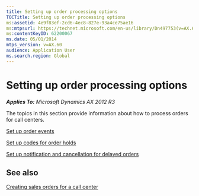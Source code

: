 ```yaml
---
title: Setting up order processing options
TOCTitle: Setting up order processing options
ms:assetid: 4e9f83ef-2cd6-4ec8-827e-93a4ce75ae16
ms:mtpsurl: https://technet.microsoft.com/en-us/library/Dn497753(v=AX.60)
ms:contentKeyID: 62200067
ms.date: 05/01/2014
mtps_version: v=AX.60
audience: Application User
ms.search.region: Global
---
```


# Setting up order processing options 


_**Applies To:** Microsoft Dynamics AX 2012 R3_

The topics in this section provide information about how to process orders for call centers.

[Set up order events](set-up-order-events.md)

[Set up codes for order holds](set-up-codes-for-order-holds.md)

[Set up notification and cancellation for delayed orders](set-up-notification-and-cancellation-for-delayed-orders.md)

## See also

[Creating sales orders for a call center](creating-sales-orders-for-a-call-center.md)

  


